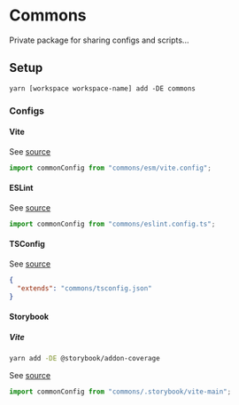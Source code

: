 # Commons

Private package for sharing configs and scripts...

## Setup

```
yarn [workspace workspace-name] add -DE commons
```

### Configs

#### Vite

See [source](vite.config.ts)

```js
import commonConfig from "commons/esm/vite.config";
```

#### ESLint

See [source](eslint.config.ts)

```ts
import commonConfig from "commons/eslint.config.ts";
```

#### TSConfig

See [source](tsconfig.js)

```json
{
  "extends": "commons/tsconfig.json"
}
```

#### Storybook

##### Vite

```sh
yarn add -DE @storybook/addon-coverage
```

See [source](.storybook/vite-main.ts)

```js
import commonConfig from "commons/.storybook/vite-main";
```
